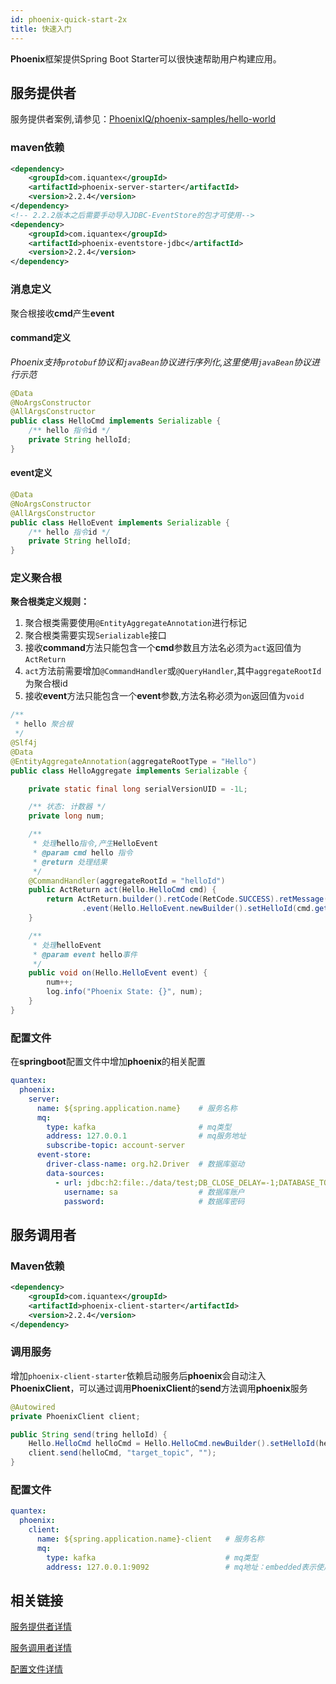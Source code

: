 ```yaml
---
id: phoenix-quick-start-2x 
title: 快速入门
---
```


**Phoenix**框架提供Spring Boot Starter可以很快速帮助用户构建应用。

## 服务提供者

服务提供者案例,请参见：[PhoenixIQ/phoenix-samples/hello-world](https://github.com/PhoenixIQ/phoenix-samples/tree/master/hello-world)

### maven依赖

```xml
<dependency>
    <groupId>com.iquantex</groupId>
    <artifactId>phoenix-server-starter</artifactId>
    <version>2.2.4</version>
</dependency>
<!-- 2.2.2版本之后需要手动导入JDBC-EventStore的包才可使用-->
<dependency>
    <groupId>com.iquantex</groupId>
    <artifactId>phoenix-eventstore-jdbc</artifactId>
    <version>2.2.4</version>
</dependency>
```

### 消息定义

聚合根接收**cmd**产生**event**

#### command定义

*Phoenix支持`protobuf`协议和`javaBean`协议进行序列化,这里使用`javaBean`协议进行示范*

```java
@Data
@NoArgsConstructor
@AllArgsConstructor
public class HelloCmd implements Serializable {
	/** hello 指令id */
    private String helloId;
}
```

#### event定义

```java
@Data
@NoArgsConstructor
@AllArgsConstructor
public class HelloEvent implements Serializable {
	/** hello 指令id */
    private String helloId;
}
```

### 定义聚合根

**聚合根类定义规则：**

1. 聚合根类需要使用`@EntityAggregateAnnotation`进行标记
1. 聚合根类需要实现`Serializable`接口
1. 接收**command**方法只能包含一个**cmd**参数且方法名必须为`act`返回值为`ActReturn`
1. `act`方法前需要增加`@CommandHandler`或`@QueryHandler`,其中`aggregateRootId`为聚合根id
1. 接收**event**方法只能包含一个**event**参数,方法名称必须为`on`返回值为`void`

```java
/**
 * hello 聚合根
 */
@Slf4j
@Data
@EntityAggregateAnnotation(aggregateRootType = "Hello")
public class HelloAggregate implements Serializable {

	private static final long serialVersionUID = -1L;

	/** 状态: 计数器 */
	private long num;

	/**
	 * 处理hello指令,产生HelloEvent
	 * @param cmd hello 指令
	 * @return 处理结果
	 */
	@CommandHandler(aggregateRootId = "helloId")
	public ActReturn act(Hello.HelloCmd cmd) {
		return ActReturn.builder().retCode(RetCode.SUCCESS).retMessage("Hello World Phoenix...")
				.event(Hello.HelloEvent.newBuilder().setHelloId(cmd.getHelloId()).build()).build();
	}

	/**
	 * 处理helloEvent
	 * @param event hello事件
	 */
	public void on(Hello.HelloEvent event) {
		num++;
		log.info("Phoenix State: {}", num);
	}
}
```

### 配置文件

在**springboot**配置文件中增加**phoenix**的相关配置

```yaml
quantex:
  phoenix:
    server:
      name: ${spring.application.name}    # 服务名称
      mq:
        type: kafka                       # mq类型
        address: 127.0.0.1                # mq服务地址
        subscribe-topic: account-server
      event-store:
        driver-class-name: org.h2.Driver  # 数据库驱动
        data-sources:
          - url: jdbc:h2:file:./data/test;DB_CLOSE_DELAY=-1;DATABASE_TO_UPPER=FALSE;INIT=CREATE SCHEMA IF NOT EXISTS PUBLIC # 数据库链接url
            username: sa                  # 数据库账户
            password:                     # 数据库密码
```

## 服务调用者

### Maven依赖

```xml
<dependency>
    <groupId>com.iquantex</groupId>
    <artifactId>phoenix-client-starter</artifactId>
    <version>2.2.4</version>
</dependency>
```

### 调用服务

增加`phoenix-client-starter`依赖启动服务后**phoenix**会自动注入**PhoenixClient**，可以通过调用**PhoenixClient**的**send**方法调用**phoenix**服务

```java
@Autowired
private PhoenixClient client;

public String send(tring helloId) {
    Hello.HelloCmd helloCmd = Hello.HelloCmd.newBuilder().setHelloId(helloId).build();
    client.send(helloCmd, "target_topic", "");
}
```

### 配置文件

```yaml
quantex:
  phoenix:
    client:
      name: ${spring.application.name}-client	# 服务名称
      mq:
        type: kafka	                            # mq类型
        address: 127.0.0.1:9092                 # mq地址：embedded表示使用内存kafka
```

## 相关链接

[服务提供者详情](..//02-phoenix-core/02-entity-aggregate.md)

[服务调用者详情](../02-phoenix-core/01-client.md)

[配置文件详情](../02-phoenix-core/05-config.md)

